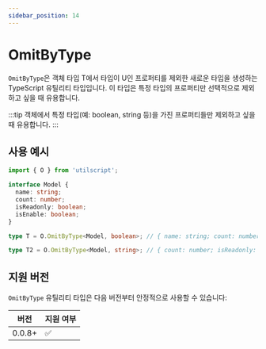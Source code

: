 ```yaml
---
sidebar_position: 14
---
```


# OmitByType

`OmitByType`은 객체 타입 T에서 타입이 U인 프로퍼티를 제외한 새로운 타입을 생성하는 TypeScript 유틸리티 타입입니다. 이 타입은 특정 타입의 프로퍼티만 선택적으로 제외하고 싶을 때 유용합니다.

:::tip
객체에서 특정 타입(예: boolean, string 등)을 가진 프로퍼티들만 제외하고 싶을 때 유용합니다.
:::

## 사용 예시

```ts
import { O } from 'utilscript';

interface Model {
  name: string;
  count: number;
  isReadonly: boolean;
  isEnable: boolean;
}

type T = O.OmitByType<Model, boolean>; // { name: string; count: number }

type T2 = O.OmitByType<Model, string>; // { count: number; isReadonly: boolean; isEnable: boolean }
```

## 지원 버전

`OmitByType` 유틸리티 타입은 다음 버전부터 안정적으로 사용할 수 있습니다:

| 버전   | 지원 여부 |
| ------ | --------- |
| 0.0.8+ | ✅        |
